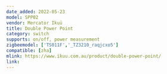 ```yaml
---
date_added: 2022-05-23
model: SPP02
vendor: Mercator Ikuü 
title: Double Power Point 
category: switch
supports: on/off, power measurement
zigbeemodel: ['TS011F','_TZ3210_raqjcxo5']
compatible: [zha]
mlink: https://www.ikuu.com.au/product/double-power-point/
link: 
---
```

